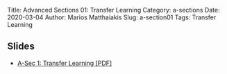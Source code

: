 Title: Advanced Sections 01: Transfer Learning
Category: a-sections
Date: 2020-03-04
Author: Marios Matthaiakis
Slug: a-section01
Tags: Transfer Learning


## Slides
- [A-Sec 1: Transfer Learning [PDF]](presentation/asec_TL.pdf)
